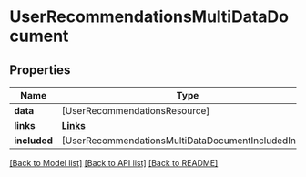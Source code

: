# UserRecommendationsMultiDataDocument

## Properties
Name | Type | Description | Notes
------------ | ------------- | ------------- | -------------
**data** | [UserRecommendationsResource] |  | [optional] 
**links** | [**Links**](Links.md) |  | [optional] 
**included** | [UserRecommendationsMultiDataDocumentIncludedInner] |  | [optional] 

[[Back to Model list]](../README.md#documentation-for-models) [[Back to API list]](../README.md#documentation-for-api-endpoints) [[Back to README]](../README.md)



